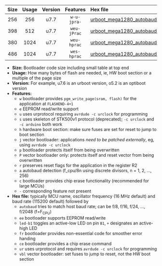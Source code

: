 |Size|Usage|Version|Features|Hex file|
|:-:|:-:|:-:|:-:|:--|
|256|256|u7.7|`w-u-jpra-`|[urboot_mega1280_autobaud_led+b7_ur_vbl.hex](https://raw.githubusercontent.com/stefanrueger/urboot.hex/main/boards/mega1280/autobaud/urboot_mega1280_autobaud_led+b7_ur_vbl.hex)|
|398|512|u7.7|`weu-jPrac`|[urboot_mega1280_autobaud_ee_led+b7_fr_ce_ur_vbl.hex](https://raw.githubusercontent.com/stefanrueger/urboot.hex/main/boards/mega1280/autobaud/urboot_mega1280_autobaud_ee_led+b7_fr_ce_ur_vbl.hex)|
|380|1024|u7.7|`weu-hprac`|[urboot_mega1280_autobaud_ee_led+b7_fr_ce_ur.hex](https://raw.githubusercontent.com/stefanrueger/urboot.hex/main/boards/mega1280/autobaud/urboot_mega1280_autobaud_ee_led+b7_fr_ce_ur.hex)|
|486|1024|u7.7|`wes-hprac`|[urboot_mega1280_autobaud_ee_led+b7_fr_ce.hex](https://raw.githubusercontent.com/stefanrueger/urboot.hex/main/boards/mega1280/autobaud/urboot_mega1280_autobaud_ee_led+b7_fr_ce.hex)|

- **Size:** Bootloader code size including small table at top end
- **Usage:** How many bytes of flash are needed, ie, HW boot section or a multiple of the page size
- **Version:** For example, u7.6 is an urboot version, o5.2 is an optiboot version
- **Features:**
  + `w` bootloader provides `pgm_write_page(sram, flash)` for the application at `FLASHEND-4+1`
  + `e` EEPROM read/write support
  + `u` uses urprotocol requiring `avrdude -c urclock` for programming
  + `s` uses skeleton of STK500v1 protocol (deprecated); `-c urclock` and `-c arduino` both work
  + `h` hardware boot section: make sure fuses are set for reset to jump to boot section
  + `j` vector bootloader: applications *need to be patched externally*, eg, using `avrdude -c urclock`
  + `p` bootloader protects itself from being overwritten
  + `P` vector bootloader only: protects itself and reset vector from being overwritten
  + `r` preserves reset flags for the application in the register R2
  + `a` autobaud detection (f_cpu/8n using discrete divisors, n = 1, 2, ..., 256)
  + `c` bootloader provides chip erase functionality (recommended for large MCUs)
  + `-` corresponding feature not present
- **Hex file:** typically MCU name, oscillator frequency (16 MHz default) and baud rate (115200 default) followed by
  + `autobaud` tries to match host baud rate; can be f/8, f/16, f/24, ..., f/2048 (f=F<sub>CPU</sub>)
  + `ee` bootloader supports EEPROM read/write
  + `led-b1` toggles an active-low LED on pin `B1`, `+` designates an active-high LED
  + `fr` bootloader provides non-essential code for smoother error handing
  + `ce` bootloader provides a chip erase command
  + `ur` uses urprotocol and requires `avrdude -c urclock` for programming
  + `vbl` vector bootloader: set fuses to jump to reset, not the HW boot section
